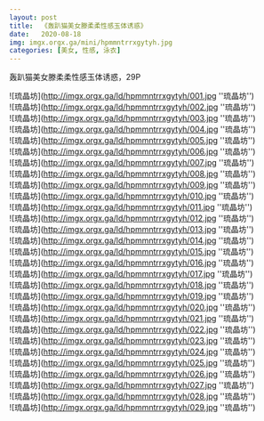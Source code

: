 ```yaml
---
layout: post
title:  《轰趴猫美女滕柔柔性感玉体诱惑》
date:   2020-08-18
img: imgx.orgx.ga/mini/hpmmntrrxgytyh.jpg
categories: [美女, 性感, 泳衣]
---
```


轰趴猫美女滕柔柔性感玉体诱惑，29P

![琉晶坊](http://imgx.orgx.ga/ld/hpmmntrrxgytyh/001.jpg ''琉晶坊'') <br>
![琉晶坊](http://imgx.orgx.ga/ld/hpmmntrrxgytyh/002.jpg ''琉晶坊'') <br>
![琉晶坊](http://imgx.orgx.ga/ld/hpmmntrrxgytyh/003.jpg ''琉晶坊'') <br>
![琉晶坊](http://imgx.orgx.ga/ld/hpmmntrrxgytyh/004.jpg ''琉晶坊'') <br>
![琉晶坊](http://imgx.orgx.ga/ld/hpmmntrrxgytyh/005.jpg ''琉晶坊'') <br>
![琉晶坊](http://imgx.orgx.ga/ld/hpmmntrrxgytyh/006.jpg ''琉晶坊'') <br>
![琉晶坊](http://imgx.orgx.ga/ld/hpmmntrrxgytyh/007.jpg ''琉晶坊'') <br>
![琉晶坊](http://imgx.orgx.ga/ld/hpmmntrrxgytyh/008.jpg ''琉晶坊'') <br>
![琉晶坊](http://imgx.orgx.ga/ld/hpmmntrrxgytyh/009.jpg ''琉晶坊'') <br>
![琉晶坊](http://imgx.orgx.ga/ld/hpmmntrrxgytyh/010.jpg ''琉晶坊'') <br>
![琉晶坊](http://imgx.orgx.ga/ld/hpmmntrrxgytyh/011.jpg ''琉晶坊'') <br>
![琉晶坊](http://imgx.orgx.ga/ld/hpmmntrrxgytyh/012.jpg ''琉晶坊'') <br>
![琉晶坊](http://imgx.orgx.ga/ld/hpmmntrrxgytyh/013.jpg ''琉晶坊'') <br>
![琉晶坊](http://imgx.orgx.ga/ld/hpmmntrrxgytyh/014.jpg ''琉晶坊'') <br>
![琉晶坊](http://imgx.orgx.ga/ld/hpmmntrrxgytyh/015.jpg ''琉晶坊'') <br>
![琉晶坊](http://imgx.orgx.ga/ld/hpmmntrrxgytyh/016.jpg ''琉晶坊'') <br>
![琉晶坊](http://imgx.orgx.ga/ld/hpmmntrrxgytyh/017.jpg ''琉晶坊'') <br>
![琉晶坊](http://imgx.orgx.ga/ld/hpmmntrrxgytyh/018.jpg ''琉晶坊'') <br>
![琉晶坊](http://imgx.orgx.ga/ld/hpmmntrrxgytyh/019.jpg ''琉晶坊'') <br>
![琉晶坊](http://imgx.orgx.ga/ld/hpmmntrrxgytyh/020.jpg ''琉晶坊'') <br>
![琉晶坊](http://imgx.orgx.ga/ld/hpmmntrrxgytyh/021.jpg ''琉晶坊'') <br>
![琉晶坊](http://imgx.orgx.ga/ld/hpmmntrrxgytyh/022.jpg ''琉晶坊'') <br>
![琉晶坊](http://imgx.orgx.ga/ld/hpmmntrrxgytyh/023.jpg ''琉晶坊'') <br>
![琉晶坊](http://imgx.orgx.ga/ld/hpmmntrrxgytyh/024.jpg ''琉晶坊'') <br>
![琉晶坊](http://imgx.orgx.ga/ld/hpmmntrrxgytyh/025.jpg ''琉晶坊'') <br>
![琉晶坊](http://imgx.orgx.ga/ld/hpmmntrrxgytyh/026.jpg ''琉晶坊'') <br>
![琉晶坊](http://imgx.orgx.ga/ld/hpmmntrrxgytyh/027.jpg ''琉晶坊'') <br>
![琉晶坊](http://imgx.orgx.ga/ld/hpmmntrrxgytyh/028.jpg ''琉晶坊'') <br>
![琉晶坊](http://imgx.orgx.ga/ld/hpmmntrrxgytyh/029.jpg ''琉晶坊'') <br>
